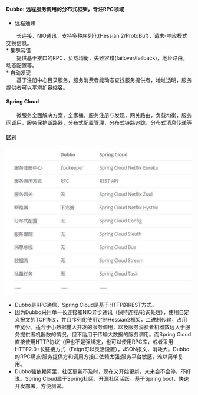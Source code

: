 #### Dubbo: 远程服务调用的分布式框架，专注RPC领域
* 远程通讯
<div style="text-indent:2em">长连接，NIO通讯，支持多种序列化(Hessian 2/ProtoBuf)，请求-响应模式交换信息。</div>
* 集群容错
<div style="text-indent:2em">提供基于接口的RPC，负载均衡，失败容错(failover/failback)，地址路由，动态配置等。</div>
* 自动发现
<div style="text-indent:2em">基于注册中心目录服务，服务消费者能动态查找服务提供者，地址透明，服务提供者可以平滑扩容缩容。</div>


#### Spring Cloud
<div style="text-indent:2em">微服务全面解决方案，全家桶，服务注册与发现，网关路由，负载均衡，服务间调用，服务保护断路器，分布式配置管理，分布式链路追踪，分布式消息传递等</div>
    
#### 区别
![](/images/SpringCloud/1266003525528191023.png)
* Dubbo是RPC通信，Spring Cloud是基于HTTP的REST方式。
* 因为Dubbo采用单一长连接和NIO异步通讯（保持连接/轮询处理），使用自定义报文的TCP协议，并且序列化使用定制Hessian2框架，二进制传输，占用带宽少。适合于小数据量大并发的服务调用，以及服务消费者机器数远大于服务提供者机器数的情况，但不适用于传输大数据的服务调用。而Spring Cloud直接使用HTTP协议（但也不是强绑定，也可以使用RPC库，或者采用HTTP2.0+长链接方式（Feign可以灵活设置），JSON报文，消耗大。Dubbo的RPC痛点:服务提供方和调用方接口依赖太强;服务平台敏感，难以简单复用。
* Dubbo强依赖阿里，社区更新不及时，现在又开始更新，未来会不会停，不好说。Spring Cloud属于Spring社区，开源社区活跃。基于Spring boot，快速开发部署，方便测试。